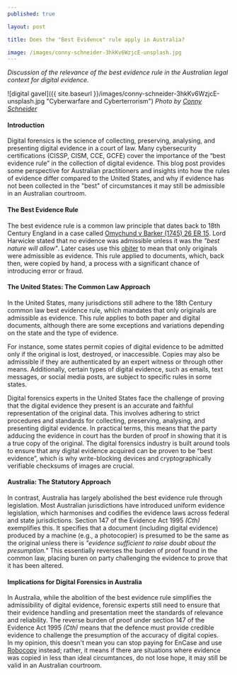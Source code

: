 ```yaml
---
published: true

layout: post

title: Does the "Best Evidence" rule apply in Australia?

image: /images/conny-schneider-3hkKv6WzjcE-unsplash.jpg
---
```


_Discussion of the relevance of the best evidence rule in the Australian legal context for digital evidence._

![digital gavel]({{ site.baseurl }}/images/conny-schneider-3hkKv6WzjcE-unsplash.jpg "Cyberwarfare and Cyberterrorism") 
_Photo by [Conny Schneider](https://unsplash.com/@choys_)_   

#### Introduction

Digital forensics is the science of collecting, preserving, analysing, and presenting digital evidence in a court of law. Many cybersecurity certifications (CISSP, CISM, CCE, GCFE) cover the importance of the “best evidence rule” in the collection of digital evidence. This blog post provides some perspective for Australian practitioners and insights into how the rules of evidence differ compared to the United States, and why if evidence has not been collected in the "best" of circumstances it may still be admissible in an Australian courtroom. 

#### The Best Evidence Rule

The best evidence rule is a common law principle that dates back to 18th Century England in a case called [Omychund v Barker (1745) 26 ER 15](https://vlex.co.uk/vid/omychund-v-barker-804436045). Lord Harwicke stated that no evidence was admissible unless it was the _"best nature will allow"_. Later cases use this [obiter](https://en.wikipedia.org/wiki/Obiter_dictum) to mean that only originals were admissible as evidence. This rule applied to documents, which, back then, were copied by hand, a process with a significant chance of introducing error or fraud.

#### The United States: The Common Law Approach

In the United States, many jurisdictions still adhere to the 18th Century common law best evidence rule, which mandates that only originals are admissible as evidence. This rule applies to both paper and digital documents, although there are some exceptions and variations depending on the state and the type of evidence.

For instance, some states permit copies of digital evidence to be admitted only if the original is lost, destroyed, or inaccessible. Copies may also be admissible if they are authenticated by an expert witness or through other means. Additionally, certain types of digital evidence, such as emails, text messages, or social media posts, are subject to specific rules in some states.

Digital forensics experts in the United States face the challenge of proving that the digital evidence they present is an accurate and faithful representation of the original data. This involves adhering to strict procedures and standards for collecting, preserving, analysing, and presenting digital evidence. In practical terms, this means that the party adducing the evidence in court has the burden of proof in showing that it is a true copy of the original. The digital forensics industry is built around tools to ensure that any digital evidence acquired can be proven to be “best evidence”, which is why write-blocking devices and cryptographically verifiable checksums of images are crucial.

#### Australia: The Statutory Approach

In contrast, Australia has largely abolished the best evidence rule through legislation. Most Australian jurisdictions have introduced uniform evidence legislation, which harmonises and codifies the evidence laws across federal and state jurisdictions. Section 147 of the Evidence Act 1995 _(Cth)_ exemplifies this. It specifies that a document (including digital evidence) produced by a machine (e.g., a photocopier) is presumed to be the same as the original unless there is _"evidence sufficient to raise doubt about the presumption."_ This essentially reverses the burden of proof found in the common law, placing buren on party challenging the evidence to prove that it has been altered.

#### Implications for Digital Forensics in Australia

In Australia, while the abolition of the best evidence rule simplifies the admissibility of digital evidence, forensic experts still need to ensure that their evidence handling and presentation meet the standards of relevance and reliability. The reverse burden of proof under section 147 of the Evidence Act 1995 _(Cth)_ means that the defence must provide credible evidence to challenge the presumption of the accuracy of digital copies.  
In my opinion, this doesn't mean you can stop paying for EnCase and use [Robocopy](https://learn.microsoft.com/en-us/windows-server/administration/windows-commands/robocopy) instead; rather, it means if there are situations where evidence was copied in less than ideal circumtances, do not lose hope, it may still be valid in an Australian courtroom.

